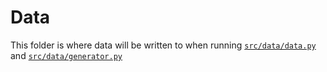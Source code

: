 # Data

This folder is where data will be written to when running [`src/data/data.py`](/src/data/data.py) and [`src/data/generator.py`](/src/data/generator.py)
